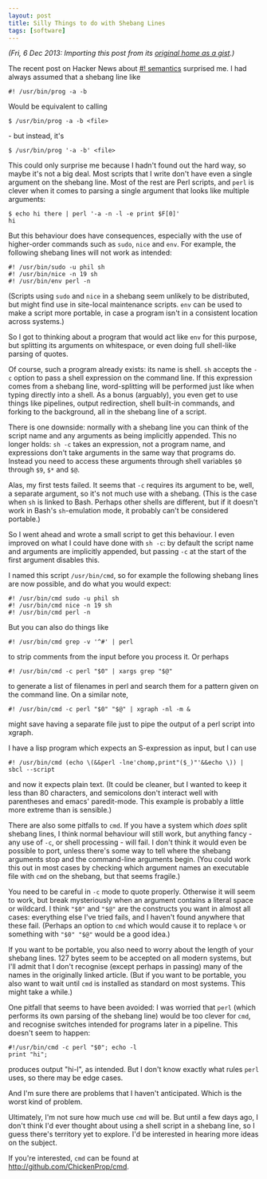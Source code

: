 ```yaml
---
layout: post
title: Silly Things to do with Shebang Lines
tags: [software]
---
```

*(Fri, 6 Dec 2013: Importing this post from its [original home as a gist](https://gist.github.com/ChickenProp/492976).)*

The recent post on Hacker News about [#! semantics](http://news.ycombinator.com/item?id=1536776) surprised me. I had always assumed that a shebang line like

    #! /usr/bin/prog -a -b

Would be equivalent to calling

    $ /usr/bin/prog -a -b <file>

\- but instead, it's

    $ /usr/bin/prog '-a -b' <file>

This could only surprise me because I hadn't found out the hard way, so maybe it's not a big deal. Most scripts that I write don't have even a single argument on the shebang line. Most of the rest are Perl scripts, and `perl` is clever when it comes to parsing a single argument that looks like multiple arguments:

    $ echo hi there | perl '-a -n -l -e print $F[0]'
    hi

But this behaviour does have consequences, especially with the use of higher-order commands such as `sudo`, `nice` and `env`. For example, the following shebang lines will not work as intended:

    #! /usr/bin/sudo -u phil sh
    #! /usr/bin/nice -n 19 sh
    #! /usr/bin/env perl -n

(Scripts using `sudo` and `nice` in a shebang seem unlikely to be distributed, but might find use in site-local maintenance scripts. `env` can be used to make a script more portable, in case a program isn't in a consistent location across systems.)

So I got to thinking about a program that would act like `env` for this purpose, but splitting its arguments on whitespace, or even doing full shell-like parsing of quotes.

Of course, such a program already exists: its name is shell. `sh` accepts the `-c` option to pass a shell expression on the command line. If this expression comes from a shebang line, word-splitting will be performed just like when typing directly into a shell. As a bonus (arguably), you even get to use things like pipelines, output redirection, shell built-in commands, and forking to the background, all in the shebang line of a script.

There is one downside: normally with a shebang line you can think of the script name and any arguments as being implicitly appended. This no longer holds: `sh -c` takes an expression, not a program name, and expressions don't take arguments in the same way that programs do. Instead you need to access these arguments through shell variables `$0` through `$9`, `$*` and `$@`.

Alas, my first tests failed. It seems that `-c` requires its argument to be, well, a separate argument, so it's not much use with a shebang. (This is the case when `sh` is linked to Bash. Perhaps other shells are different, but if it doesn't work in Bash's `sh`-emulation mode, it probably can't be considered portable.)

So I went ahead and wrote a small script to get this behaviour. I even improved on what I could have done with `sh -c`: by default the script name and arguments are implicitly appended, but passing `-c` at the start of the first argument disables this.

I named this script `/usr/bin/cmd`, so for example the following shebang lines are now possible, and do what you would expect:

    #! /usr/bin/cmd sudo -u phil sh
    #! /usr/bin/cmd nice -n 19 sh
    #! /usr/bin/cmd perl -n

But you can also do things like

    #! /usr/bin/cmd grep -v '^#' | perl

to strip comments from the input before you process it. Or perhaps

    #! /usr/bin/cmd -c perl "$0" | xargs grep "$@"

to generate a list of filenames in perl and search them for a pattern given on the command line. On a similar note,

    #! /usr/bin/cmd -c perl "$0" "$@" | xgraph -nl -m &

might save having a separate file just to pipe the output of a perl script into xgraph.

I have a lisp program which expects an S-expression as input, but I can use

    #! /usr/bin/cmd (echo \(&&perl -lne'chomp,print"($_)"'&&echo \)) | sbcl --script

and now it expects plain text. (It could be cleaner, but I wanted to keep it less than 80 characters, and semicolons don't interact well with parentheses and emacs' paredit-mode. This example is probably a little more extreme than is sensible.)

There are also some pitfalls to `cmd`. If you have a system which *does* split shebang lines, I think normal behaviour will still work, but anything fancy - any use of `-c`, or shell processing - will fail. I don't think it would even be possible to port, unless there's some way to tell where the shebang arguments stop and the command-line arguments begin. (You could work this out in most cases by checking which argument names an executable file with `cmd` on the shebang, but that seems fragile.)

You need to be careful in `-c` mode to quote properly. Otherwise it will seem to work, but break mysteriously when an argument contains a literal space or wildcard. I think `"$0"` and `"$@"` are the constructs you want in almost all cases: everything else I've tried fails, and I haven't found anywhere that these fail. (Perhaps an option to `cmd` which would cause it to replace `%` or something with `"$0" "$@"` would be a good idea.)

If you want to be portable, you also need to worry about the length of your shebang lines. 127 bytes seem to be accepted on all modern systems, but I'll admit that I don't recognise (except perhaps in passing) many of the names in the originally linked article. (But if you want to be portable, you also want to wait until `cmd` is installed as standard on most systems. This might take a while.)

One pitfall that seems to have been avoided: I was worried that `perl` (which performs its own parsing of the shebang line) would be too clever for `cmd`, and recognise switches intended for programs later in a pipeline. This doesn't seem to happen:

    #!/usr/bin/cmd -c perl "$0"; echo -l
    print "hi";

produces output "hi-l", as intended. But I don't know exactly what rules `perl` uses, so there may be edge cases.

And I'm sure there are problems that I haven't anticipated. Which is the worst kind of problem.

Ultimately, I'm not sure how much use `cmd` will be. But until a few days ago, I don't think I'd ever thought about using a shell script in a shebang line, so I guess there's territory yet to explore. I'd be interested in hearing more ideas on  the subject.

If you're interested, `cmd` can be found at <http://github.com/ChickenProp/cmd>.
